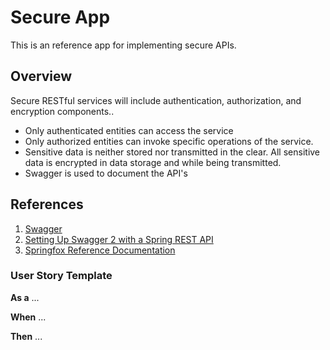 # Secure App

This is an reference app for implementing secure APIs.

## Overview

Secure RESTful services will include authentication, authorization, and encryption components..

- Only authenticated entities can access the service
- Only authorized entities can invoke specific operations of the service.
- Sensitive data is neither stored nor transmitted in the clear.  All sensitive data is encrypted in data storage and while being transmitted.
- Swagger is used to document the API's

## References

1. [Swagger](https://swagger.io/)
2. [Setting Up Swagger 2 with a Spring REST API](https://www.baeldung.com/swagger-2-documentation-for-spring-rest-api)
3. [Springfox Reference Documentation](http://springfox.github.io/springfox/docs/current/)

### User Story Template

**As a** ...

**When** ...

**Then** ...